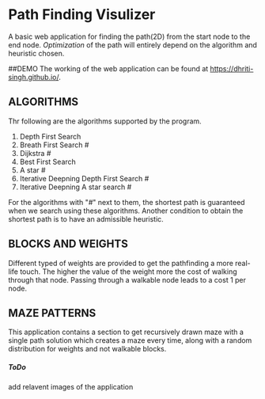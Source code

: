 # Path Finding Visulizer
A basic web application for finding the path(2D) from the start node to the end node. *Optimization* of the path will entirely depend on the algorithm and heuristic chosen. 

##DEMO
The working of the web application can be found at https://dhriti-singh.github.io/.

## ALGORITHMS
Thr following are the algorithms supported by the program.
 1. Depth First Search 
 2. Breath First Search #
 3. Dijkstra #
 4. Best First Search
 5. A star #
 6. Iterative Deepning Depth First Search #
 7. Iterative Deepning A star search #
 
For the algorithms with "*#*" next to them,  the shortest path is guaranteed when we search using these algorithms. Another condition to obtain the shortest path is to have an admissible heuristic. 
## BLOCKS AND WEIGHTS
Different typed of weights are provided to get the pathfinding a more real-life touch. The higher the value of the weight more the cost of walking through that node. Passing through a walkable node leads to a cost 1 per node.  
## MAZE PATTERNS
This application contains a section to get recursively drawn maze with a single path solution which creates a maze every time, along with a random distribution for weights and not walkable blocks.

##### ToDo
add relavent images of the application
